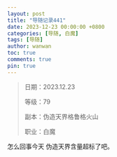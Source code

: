 ```yaml
---
layout: post
title: "导随记录441"
date: 2023-12-23 00:00:00 +0800
categories: [导随, 白魔]
tags: [导随]
author: wanwan
toc: true
comments: true
pin: true
---
```

> 日期：2023.12.23
>
> 等级：79
>
> 副本：伪造天界格鲁格火山
>
> 职业：白魔

怎么回事今天 伪造天界含量超标了吧。